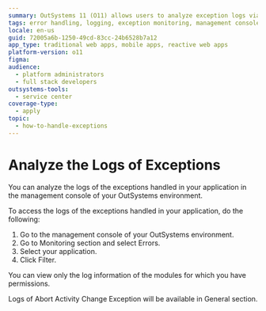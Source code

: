```yaml
---
summary: OutSystems 11 (O11) allows users to analyze exception logs via the management console by accessing the Monitoring section and filtering by application.
tags: error handling, logging, exception monitoring, management console, security permissions
locale: en-us
guid: 72005a6b-1250-49cd-83cc-24b6528b7a12
app_type: traditional web apps, mobile apps, reactive web apps
platform-version: o11
figma:
audience:
  - platform administrators
  - full stack developers
outsystems-tools:
  - service center
coverage-type:
  - apply
topic:
  - how-to-handle-exceptions
---
```


# Analyze the Logs of Exceptions

You can analyze the logs of the exceptions handled in your application in the management console of your OutSystems environment.

To access the logs of the exceptions handled in your application, do the following:

1. Go to the management console of your OutSystems environment.
1. Go to Monitoring section and select Errors.
1. Select your application.
1. Click Filter.

You can view only the log information of the modules for which you have permissions.

Logs of Abort Activity Change Exception will be available in General section.
